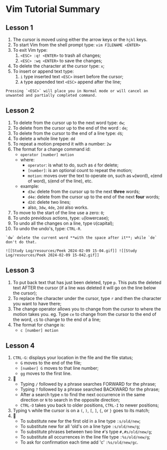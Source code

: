 # Vim Tutorial Summary

## Lesson 1

1. The cursor is moved using either the arrow keys or the `hjkl` keys.
2. To start Vim from the shell prompt type: `vim FILENAME <ENTER>`
3. To exit Vim type:
	1. `<ESC> :q! <ENTER>` to trash all changes;
	2. `<ESC> :wq <ENTER>` to save the changes;
4. To delete the character at the cursor type: `x`;
5. To insert or append text type:
	1. `i` type inserted text `<ESC>` insert before the cursor;
	2. `A` type appended text `<ESC>` append after the line;

```ad-note
Pressing `<ESC>` will place you in Normal mode or will cancel an unwanted and partially completed command.
```

## Lesson 2

1. To delete from the cursor up to the next word type: `dw`;
2. To delete from the cursor up to the end of the word : `de`;
3. To delete from the cursor to the end of a line type: `d$`;
4. To delete a whole line type: `dd`
5. To repeat a motion prepend it with a number: `2w`
6. The format for a change command id:
	* `operator [number] motion`
	* where:
		* `operator`: is what to do, such as `d` for delete;
		* `[number]`: is an optional count to repeat the motion;
		* `motion`: moves over the text to operate on, such as `w`(word), `e`(end of word), `$`(end of the line), etc.
	* example:
		* `d3w`: delete from the cursor up to the next **three** words;
		* `d4e`: delete from the cursor up to the end of the next **four** words;
		* `d2d`: delete two lines;
		* also, `3dw`, `4de`, `2dd` also works.
7. To move to the start of the line use a zero: `0`;
8. To undo previdous actions, type: `u`(lowercase);
9. To undo all the changes on a line, type `U`(capital);
10. To undo the undo's, type: `CTRL-R`.

```ad-note
`dw` delete the current word **with the space after it**; while `de` don't do that.

![[Study Log/resources/Peek 2024-02-09 15-04.gif]] ![[Study Log/resources/Peek 2024-02-09 15-042.gif]]
```

## Lesson 3

1. To put back text that has just been deleted, type `p`. This puts the deleted text AFTER the cursor (if a line was deleted it will go on the line below the cursor);
2. To replace the character under the cursor, type `r` and then the character you want to have there;
3. The change operator allows you to change from the cursor to where the motion takes you. eg. Type `ce` to change from the cursor to the end of the word, `c$` to change to the end of a line;
4. The format for change is:
	* `c [number] motion`

## Lesson 4

1. `CTRL-G`: displays your location in the file and the file status;
	* `G` moves to the end of the file;
	* `[number] G` moves to that line number;
	* `gg` moves to the first line.
2. 📔
	* Typing `/` followed by a phrase searches FORWARD for the phrase;
	* Typing `?` followed by a phrase searched BACKWARD for the phrase;
	* After a search type `n` to find the next occurrence in the same direction or `N` to search in the opposite direction;
	* `CTRL-O` takes you back to older positions, `CTRL-I` to newer positions;
3. Typing `%` while the cursor is on a `(`, `)`, `[`, `]`, `{`, or `}` goes to its match;
4. 📔
	* To substitute new for the first old in a line type `:s/old/new`;
	* To substitute new for all 'old's on a line type `:s/old/new/g`;
	* To substitute phrases between two line `#`'s type `#,#s/old/new/g`;
	* To substitute all occurrences in the line file type `:%s/old/new/g`;
	* To ask for confirmation each time add 'c' `:%s/old/new/gc`.

